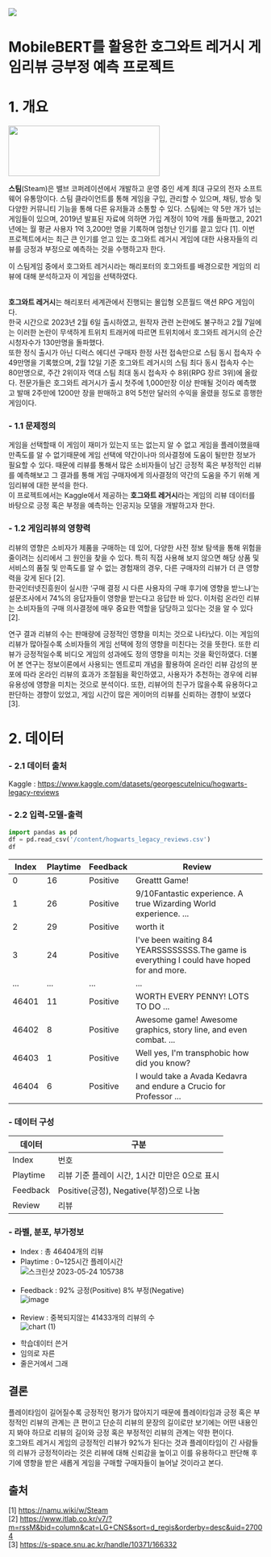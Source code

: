 
<img src = "https://user-images.githubusercontent.com/79897716/234443638-811bd143-3d53-46b3-9516-65be5d95b620.jpg" ><br/>

# MobileBERT를 활용한 호그와트 레거시 게임리뷰 긍부정 예측 프로젝트

# 1. 개요

 <img src = "https://user-images.githubusercontent.com/79897716/234445318-cec73f4a-e3ca-4426-b738-9ff31227f6b1.png" width="300" height="100">

 **스팀**(Steam)은 밸브 코퍼레이션에서 개발하고 운영 중인 세계 최대 규모의 전자 소프트웨어 유통망이다. 스팀 클라이언트를 통해 게임을 구입, 관리할 수 있으며, 채팅, 방송 및 다양한 커뮤니티 기능을 통해 다른 유저들과 소통할 수 있다. 스팀에는 약 5만 개가 넘는 게임들이 있으며, 2019년 발표된 자료에 의하면 가입 계정이 10억 개를 돌파했고, 2021년에는 월 평균 사용자 1억 3,200만 명을 기록하며 엄청난 인기를 끌고 있다 [1]. 이번 프로젝트에서는 최근 큰 인기를 얻고 있는 호그와트 레거시 게임에 대한 사용자들의 리뷰를 긍정과 부정으로 예측하는 것을 수행하고자 한다.
 
이 스팀게임 중에서 호그와트 레거시라는 해리포터의 호그와트를 배경으로한 게임의 리뷰에 대해 분석하고자 이 게임을 선택하였다.<br/><br/>

**호그와트 레거시**는 해리포터 세계관에서 진행되는 몰입형 오픈월드 액션 RPG 게임이다.  
  한국 시간으로 2023년 2월 6일 출시하였고, 원작자 관련 논란에도 불구하고 2월 7일에는 이러한 논란이 무색하게 트위치 트래커에 따르면 트위치에서 호그와트 레거시의 순간 시청자수가 130만명을 돌파했다.<br/>
  또한 정식 출시가 아닌 디럭스 에디션 구매자 한정 사전 접속만으로 스팀 동시 접속자 수 49만명을 기록했으며, 2월 12일 기준 호그와트 레거시의 스팀 최다 동시 접속자 수는 80만명으로, 주간 2위이자 역대 스팀 최대 동시 접속자 수 8위(RPG 장르 3위)에 올랐다. 전문가들은 호그와트 레거시가 출시 첫주에 1,000만장 이상 판매될 것이라 예측했고 발매 2주만에 1200만 장을 판매하고 8억 5천만 달러의 수익을 올렸을 정도로 흥행한 게임이다.

### - 1.1 문제정의
 
 게임을 선택할때 이 게임이 재미가 있는지 또는 없는지 알 수 없고 게임을 플레이했을때 만족도를 알 수 없기때문에 게임 선택에 약간이나마 의사결정에 도움이 될만한 정보가 필요할 수 있다.
 때문에 리뷰를 통해서 많은 소비자들이 남긴 긍정적 혹은 부정적인 리뷰를 예측해보고 그 결과를 통해 게임 구매자에게 의사결정의 약간의 도움을 주기 위해 게임리뷰에 대한 분석을 한다.<br>
 이 프로젝트에서는 Kaggle에서 제공하는 **호그와트 레거시**라는 게임의 리뷰 데이터를 바탕으로 긍정 혹은 부정을 예측하는 인공지능 모델을 개발하고자 한다.
 
 ### - 1.2 게임리뷰의 영향력
 
 리뷰의 영향은 소비자가 제품을 구매하는 데 있어, 다양한 사전 정보 탐색을 통해 위험을 줄이려는 심리에서 그 원인을 찾을 수 있다. 특히 직접 사용해 보지 않으면 해당 상품 및 서비스의 품질 및 만족도를 알 수 없는 경험재의 경우, 다른 구매자의 리뷰가 더 큰 영향력을 갖게 된다 [2].  
 한국인터넷진흥원이 실시한 ‘구매 결정 시 다른 사용자의 구매 후기에 영향을 받느냐’는 설문조사에서 74%의 응답자들이 영향을 받는다고 응답한 바 있다. 이처럼 온라인 리뷰는 소비자들의 구매 의사결정에 매우 중요한 역할을 담당하고 있다는 것을 알 수 있다 [2].  

 연구 결과 리뷰의 수는 판매량에 긍정적인 영향을 미치는 것으로 나타났다. 이는 게임의 리뷰가 많아질수록 소비자들의 게임 선택에 정의 영향을 미친다는 것을 뜻한다. 또한 리뷰가 긍정적일수록 비디오 게임의 성과에도 정의 영향을 미치는 것을 확인하였다. 더불어 본 연구는 정보이론에서 사용되는 엔트로피 개념을 활용하여 온라인 리뷰 감성의 분포에 따라 온라인 리뷰의 효과가 조절됨을 확인하였고, 사용자가 추천하는 경우에 리뷰 유용성에 영향을 미치는 것으로 분석이다. 
 또한, 리뷰어의 친구가 많을수록 유용하다고 판단하는 경향이 있었고, 게임 시간이 많은 게이머의 리뷰를 신뢰하는 경향이 보였다 [3].
 
# 2. 데이터
 ### - 2.1 데이터 출처
  Kaggle : https://www.kaggle.com/datasets/georgescutelnicu/hogwarts-legacy-reviews
  
 ### - 2.2 입력-모델-출력
 ```python
 import pandas as pd
 df = pd.read_csv('/content/hogwarts_legacy_reviews.csv')
 df
 ```
 
 |Index|Playtime|Feedback|Review|
 |---|---|---|---|
 |0|16|Positive|Greattt Game!|
 |1|26|Positive|9/10Fantastic experience. A true Wizarding World experience. ...|
 |2|29|Positive|worth it|
 |3|24|Positive|I've been waiting 84 YEARSSSSSSSS.The game is everything I could have hoped for and more.|
 |...|...|...|...|
 |46401|11|Positive|WORTH EVERY PENNY! LOTS TO DO ...|
 |46402|8|Positive|Awesome game! Awesome graphics, story line, and even combat. ...|
 |46403|1|Positive|Well yes, I'm transphobic how did you know?|
 |46404|6|Positive|I would take a Avada Kedavra and endure a Crucio for Professor ...|
 ### - 데이터 구성
 |데이터|구분|
 |---|---|
 |Index|번호|
 |Playtime|리뷰 기준 플레이 시간, 1시간 미만은 0으로 표시|
 |Feedback|Positive(긍정), Negative(부정)으로 나눔|
 |Review|리뷰|
 
 ### - 라벨, 분포, 부가정보
  - Index : 총 46404개의 리뷰<br/>
  - Playtime : 0~125시간 플레이시간<br/> ![스크린샷 2023-05-24 105738](https://github.com/leetaehee1/2023project/assets/79897716/a1ee0dee-c641-485b-a1f3-52f904b32896)
<br/><br/>
  - Feedback : 92% 긍정(Positive) 8% 부정(Negative) <br/> ![image](https://github.com/leetaehee1/2023project/assets/79897716/baf30606-39eb-41d5-bc71-f6d15e03cf74)
<br/><br/>
  - Review : 중복되지않는 41433개의 리뷰의 수 <br/>![chart (1)](https://user-images.githubusercontent.com/79897716/235825321-c1bf5900-e574-42b5-bf20-b0cb5f28c451.png)<br/>

+ 학습데이터 쓴거
+ 임의로 자른
+ 줄은거에서 그래
 ## 결론  
  플레이타임이 길어질수록 긍정적인 평가가 많아지기 때문에 플레이타임과 긍정 혹은 부정적인 리뷰의 관계는 큰 편이고 단순히 리뷰의 문장의 길이로만 보기에는 어떤 내용인지 봐야 하므로 리뷰의 길이와 긍정 혹은 부정적인 리뷰의 관계는 약한 편이다.  
  호그와트 레거시 게임의 긍정적인 리뷰가 92%가 된다는 것과 플레이타임이 긴 사람들의 리뷰가 긍정적이라는 것은 리뷰에 대해 신뢰감을 높이고 이를 유용하다고 판단해 후기에 영향을 받은 새롭게 게임을 구매할 구매자들이 늘어날 것이라고 본다.
  
 ## 출처
[1] https://namu.wiki/w/Steam <br/>
[2] https://www.itlab.co.kr/v7/?m=rssM&bid=column&cat=LG+CNS&sort=d_regis&orderby=desc&uid=27004 <br/>
[3] https://s-space.snu.ac.kr/handle/10371/166332
